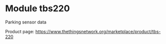 # Module tbs220

Parking sensor data

Product page: <https://www.thethingsnetwork.org/marketplace/product/tbs-220>